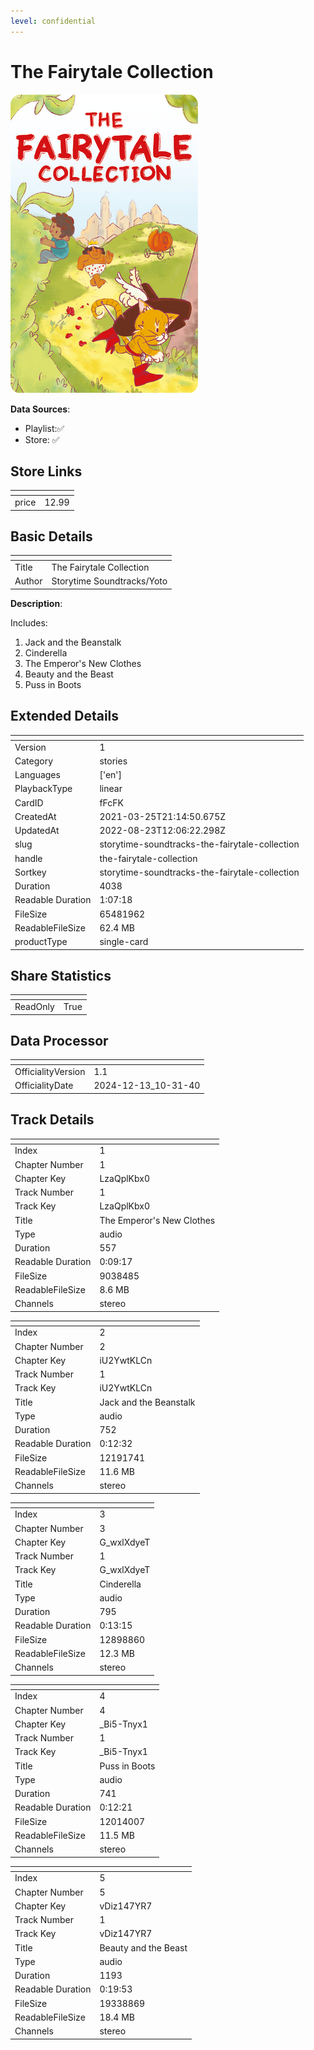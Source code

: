 ```yaml
---
level: confidential
---
```

# The Fairytale Collection

![card_[fFcFK].png](../../img/cards/card_[fFcFK].png)

**Data Sources**: 

- Playlist:✅
- Store: ✅


## Store Links

| <!-- --> | <!-- --> |
| - | - |
| price | 12.99 |


## Basic Details

| <!-- --> | <!-- --> |
| - | - |
| Title | The Fairytale Collection |
| Author | Storytime Soundtracks/Yoto |

**Description**:

Includes:  
1. Jack and the Beanstalk
2. Cinderella
3. The Emperor's New Clothes
4. Beauty and the Beast
5. Puss in Boots


## Extended Details

| <!-- --> | <!-- --> |
| - | - |
| Version | 1 |
| Category | stories |
| Languages | ['en'] |
| PlaybackType | linear |
| CardID | fFcFK |
| CreatedAt | 2021-03-25T21:14:50.675Z |
| UpdatedAt | 2022-08-23T12:06:22.298Z |
| slug | storytime-soundtracks-the-fairytale-collection |
| handle | the-fairytale-collection |
| Sortkey | storytime-soundtracks-the-fairytale-collection |
| Duration | 4038 |
| Readable Duration | 1:07:18 |
| FileSize | 65481962 |
| ReadableFileSize | 62.4 MB |
| productType | single-card |


## Share Statistics

| <!-- --> | <!-- --> |
| - | - |
| ReadOnly | True |


## Data Processor

| <!-- --> | <!-- --> |
| - | - |
| OfficialityVersion | 1.1
| OfficialityDate | 2024-12-13_10-31-40


## Track Details

| <!-- --> | <!-- --> |
| - | - |
| Index | 1 |
| Chapter Number | 1 |
| Chapter Key | LzaQplKbx0 |
| Track Number | 1 |
| Track Key | LzaQplKbx0 |
| Title | The Emperor's New Clothes |
| Type | audio |
| Duration | 557 |
| Readable Duration | 0:09:17 |
| FileSize | 9038485 |
| ReadableFileSize | 8.6 MB |
| Channels | stereo |

| <!-- --> | <!-- --> |
| - | - |
| Index | 2 |
| Chapter Number | 2 |
| Chapter Key | iU2YwtKLCn |
| Track Number | 1 |
| Track Key | iU2YwtKLCn |
| Title | Jack and the Beanstalk |
| Type | audio |
| Duration | 752 |
| Readable Duration | 0:12:32 |
| FileSize | 12191741 |
| ReadableFileSize | 11.6 MB |
| Channels | stereo |

| <!-- --> | <!-- --> |
| - | - |
| Index | 3 |
| Chapter Number | 3 |
| Chapter Key | G_wxlXdyeT |
| Track Number | 1 |
| Track Key | G_wxlXdyeT |
| Title | Cinderella |
| Type | audio |
| Duration | 795 |
| Readable Duration | 0:13:15 |
| FileSize | 12898860 |
| ReadableFileSize | 12.3 MB |
| Channels | stereo |

| <!-- --> | <!-- --> |
| - | - |
| Index | 4 |
| Chapter Number | 4 |
| Chapter Key | _Bi5-Tnyx1 |
| Track Number | 1 |
| Track Key | _Bi5-Tnyx1 |
| Title | Puss in Boots |
| Type | audio |
| Duration | 741 |
| Readable Duration | 0:12:21 |
| FileSize | 12014007 |
| ReadableFileSize | 11.5 MB |
| Channels | stereo |

| <!-- --> | <!-- --> |
| - | - |
| Index | 5 |
| Chapter Number | 5 |
| Chapter Key | vDiz147YR7 |
| Track Number | 1 |
| Track Key | vDiz147YR7 |
| Title | Beauty and the Beast |
| Type | audio |
| Duration | 1193 |
| Readable Duration | 0:19:53 |
| FileSize | 19338869 |
| ReadableFileSize | 18.4 MB |
| Channels | stereo |

